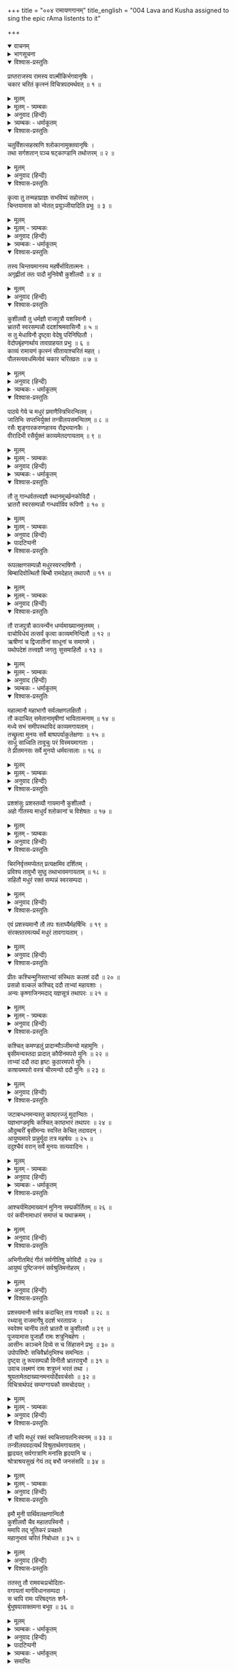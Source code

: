 +++
title = "००४ रामायणगानम्"
title_english = "004 Lava and Kusha assigned to sing the epic rAma listents to it"

+++
<details open><summary>वाचनम्</summary>
<div caption="श्रीराम-हरिसीताराममूर्ति-घनपाठिभ्यां वचनम्" class="audioEmbed" src="https://archive.org/download/Ramayana-recitation-Sriram-harisItArAmamUrti-Ghanapaati-v2/Kanda_1/Kanda_1_BK-004-Ramayana_Gaanam.mp3"></div>
</details>

<details><summary>भागसूचना</summary>

4. महर्षि वाल्मीकिका चौबीस हजार श्लोकोंसे युक्त रामायणकाव्यका निर्माण करके उसे लव-कुशको पढ़ाना, मुनिमण्डलीमें रामायणगान करके लव और कुशका प्रशंसित होना तथा अयोध्यामें श्रीरामद्वारा सम्मानित हो उन दोनोंका रामदरबारमें रामायणगान सुनाना
</details>

<details open><summary>विश्वास-प्रस्तुतिः</summary>

प्राप्तराजस्य रामस्य वाल्मीकिर्भगवानृषिः ।  
चकार चरितं कृत्स्नं विचित्रपदमर्थवत् ॥ १ ॥
</details>

<details><summary>मूलम्</summary>

प्राप्तराजस्य रामस्य वाल्मीकिर्भगवानृषिः ।  
चकार चरितं कृत्स्नं विचित्रपदमर्थवत् ॥ १ ॥
</details>

<details><summary>मूलम् - त्र्यम्बकः</summary>

प्राप्त-राज्यस्य रामस्य वाल्मीकिर् भगवान् ऋषिः ।  
> चकार चरितं कृत्स्नं विचित्र-पदम् आत्मवान् ॥
</details>

<details><summary>अनुवाद (हिन्दी)</summary>

श्रीरामचन्द्रजीने जब वनसे लौटकर राज्यका शासन अपने हाथमें ले लिया, उसके बाद भगवान् वाल्मीकि मुनिने उनके सम्पूर्ण चरित्रके आधारपर विचित्र पद और अर्थसे युक्त रामायणकाव्यका निर्माण किया ॥ १ ॥
</details>

<details><summary>त्र्यम्बकः - धर्माकूतम्</summary>

अनेन ग्रन्थ-करण-कालः सूचितः ॥
</details>

<details open><summary>विश्वास-प्रस्तुतिः</summary>

चतुर्विंशत्सहस्राणि श्लोकानामुक्तवानृषिः ।  
तथा सर्गशतान् पञ्च षट्काण्डानि तथोत्तरम् ॥ २ ॥
</details>

<details><summary>मूलम्</summary>

चतुर्विंशत्सहस्राणि श्लोकानामुक्तवानृषिः ।  
तथा सर्गशतान् पञ्च षट्काण्डानि तथोत्तरम् ॥ २ ॥
</details>

<details><summary>अनुवाद (हिन्दी)</summary>

इसमें महर्षिने चौबीस हजार श्लोक, पाँच सौ सर्ग तथा उत्तरसहित सात काण्डोंका प्रतिपादन किया है ॥ २ ॥
</details>

<details open><summary>विश्वास-प्रस्तुतिः</summary>

कृत्वा तु तन्महाप्राज्ञः सभविष्यं सहोत्तरम् ।  
चिन्तयामास को न्वेतत् प्रयुञ्जीयादिति प्रभुः ॥ ३ ॥
</details>

<details><summary>मूलम्</summary>

कृत्वा तु तन्महाप्राज्ञः सभविष्यं सहोत्तरम् ।  
चिन्तयामास को न्वेतत् प्रयुञ्जीयादिति प्रभुः ॥ ३ ॥
</details>

<details><summary>मूलम् - त्र्यम्बकः</summary>

कृत्वापि तन् महा-प्राज्ञः स-भविष्यं सहोत्तरम् ।
चिन्तयामास को न्व् एतत् प्रयुञ्जीयाद् इति प्रभुः ॥
</details>

<details><summary>अनुवाद (हिन्दी)</summary>

भविष्य तथा उत्तरकाण्डसहित समस्त रामायण पूर्ण कर लेनेके पश्चात् सामर्थ्यशाली, महाज्ञानी महर्षिने सोचा कि कौन ऐसा शक्तिशाली पुरुष होगा, जो इस महाकाव्यको पढ़कर जनसमुदायमें सुना सके ॥ ३ ॥
</details>

<details><summary>त्र्यम्बकः - धर्माकूतम्</summary>

अत्र चतुर्विंशति-सहस्र-संख्य्योक्त्या चतुर्विंशत्य्-अक्षर-गायत्री-तुल्यता सूचिता । प्रथम-पद्ये "तपः-स्वाध्याय-निरतम्" इत्य्-अत्र प्रथमं त-कारस्य सर्ग-प्रान्ते "पठन् द्विजः-" इत्य् एतस्मिन् पद्ये "महत्त्वम् ईयात्" इत्य्-अत्र "यात्" इत्य् अक्षरस्य ग्रहणाद् अपि गायत्री-रूपत्वं सूचितम् । अन्यच् च, गायत्री सवितृ-प्रतिपादिका । अयं ग्रन्थस् तद्-वंश-प्रतिपादकः । तस्माद् गायत्र्या एव विस्तरः ॥
</details>

<details open><summary>विश्वास-प्रस्तुतिः</summary>

तस्य चिन्तयमानस्य महर्षेर्भावितात्मनः ।  
अगृह्णीतां ततः पादौ मुनिवेषौ कुशीलवौ ॥ ४ ॥
</details>

<details><summary>मूलम्</summary>

तस्य चिन्तयमानस्य महर्षेर्भावितात्मनः ।  
अगृह्णीतां ततः पादौ मुनिवेषौ कुशीलवौ ॥ ४ ॥
</details>

<details><summary>अनुवाद (हिन्दी)</summary>

शुद्ध अन्तःकरणवाले उन महर्षिके इस प्रकार विचार करते ही मुनिवेषमें रहनेवाले राजकुमार कुश और लवने आकर उनके चरणोंमें प्रणाम किया ॥ ४ ॥
</details>

<details open><summary>विश्वास-प्रस्तुतिः</summary>

कुशीलवौ तु धर्मज्ञौ राजपुत्रौ यशस्विनौ ।  
भ्रातरौ स्वरसम्पन्नौ ददर्शाश्रमवासिनौ ॥ ५ ॥  
स तु मेधाविनौ दृष्ट्वा वेदेषु परिनिष्ठितौ ।  
वेदोपबृंहणार्थाय तावग्राहयत प्रभुः ॥ ६ ॥  
काव्यं रामायणं कृत्स्नं सीतायाश्चरितं महत् ।  
पौलस्त्यवधमित्येवं चकार चरितव्रतः ॥ ७ ॥
</details>

<details><summary>मूलम्</summary>

कुशीलवौ तु धर्मज्ञौ राजपुत्रौ यशस्विनौ ।  
भ्रातरौ स्वरसम्पन्नौ ददर्शाश्रमवासिनौ ॥ ५ ॥  
स तु मेधाविनौ दृष्ट्वा वेदेषु परिनिष्ठितौ ।  
वेदोपबृंहणार्थाय तावग्राहयत प्रभुः ॥ ६ ॥  
काव्यं रामायणं कृत्स्नं सीतायाश्चरितं महत् ।  
पौलस्त्यवधमित्येवं चकार चरितव्रतः ॥ ७ ॥
</details>

<details><summary>अनुवाद (हिन्दी)</summary>

राजकुमार कुश और लव दोनों भाई धर्मके ज्ञाता और यशस्वी थे । उनका स्वर बड़ा ही मधुर था और वे मुनिके आश्रमपर ही रहते थे । उनकी धारणाशक्ति अद्भुत थी और वे दोनों ही वेदोंमें पारंगत हो चुके थे । भगवान् वाल्मीकिने उनकी ओर देखा और उन्हें सुयोग्य समझकर उत्तम व्रतका पालन करनेवाले उन महर्षिने वेदार्थका विस्तारके साथ ज्ञान करानेके लिये उन्हें सीताके चरित्रसे युक्त सम्पूर्ण रामायण नामक महाकाव्यका, जिसका दूसरा नाम पौलस्त्यवध अथवा दशाननवध था, अध्ययन कराया ॥ ५—७ ॥
</details>

<details><summary>त्र्यम्बकः - धर्माकूतम्</summary>

अनेन समीचीन-विद्या मेधाविने नियताय देयेति धर्मः सूचितः, "न विद्याम् ऊषरे वपेत्" इति श्रुतेः ॥
</details>

<details open><summary>विश्वास-प्रस्तुतिः</summary>

पाठ्ये गेये च मधुरं प्रमाणैस्त्रिभिरन्वितम् ।  
जातिभिः सप्तभिर्युक्तं तन्त्रीलयसमन्वितम् ॥ ८ ॥  
रसैः शृङ्गारकरुणहास्य रौद्रभयानकैः ।  
वीरादिभी रसैर्युक्तं काव्यमेतदगायताम् ॥ ९ ॥
</details>

<details><summary>मूलम्</summary>

पाठ्ये गेये च मधुरं प्रमाणैस्त्रिभिरन्वितम् ।  
जातिभिः सप्तभिर्युक्तं तन्त्रीलयसमन्वितम् ॥ ८ ॥  
रसैः शृङ्गारकरुणहास्य रौद्रभयानकैः ।  
वीरादिभी रसैर्युक्तं काव्यमेतदगायताम् ॥ ९ ॥
</details>

<details><summary>मूलम् - त्र्यम्बकः</summary>

आसीनानां समीपस्थाविदं काव्यमगायताम् ।  
पाठ्ये गेये च मधुरं प्रमाणैस्त्रिभिरन्वितम् ॥
जातिभिः सप्तभिर् बद्धं तन्त्री-लय-समन्वितम् ।  
हास्य-शृङ्गार-कारुण्य-रौद्र-वीर-भयानकैः ॥
बीभत्साद्भुत-संयुक्तं काव्यम् एतद् अगायताम् ॥
</details>

<details><summary>अनुवाद (हिन्दी)</summary>

वह महाकाव्य पढ़ने और गानेमें भी मधुर, द्रुत, मध्य और विलम्बित—इन तीनों गतियोंसे अन्वित, षड्ज आदि सातों स्वरोंसे युक्त, वीणा बजाकर स्वर और तालके साथ गाने योग्य तथा शृंगार, करुण, हास्य, रौद्र, भयानक तथा वीर आदि सभी रसोंसे अनुप्राणित है । दोनों भाई कुश और लव उस महाकाव्यको पढ़कर उसका गान करने लगे ॥ ८-९ ॥
</details>

<details><summary>त्र्यम्बकः - धर्माकूतम्</summary>

अनेन वेद-त्रय-साम्यं सूचितम्, "मितम् अमितं स्वरः" इत्य् ऐतरेय-ब्राह्मणोक्त-लक्षणात् । मितम् ऋगादि, अमितं यजुरादि, स्वरः सामादि । अस्मिन् ग्रन्थे मितं श्लोकः, स्वरो गीतिः, एतद्-द्वयम् इह स्पष्टम् । अमितं साम्यम् । कथम् इति चेत्; "मा निषाद" इत्य् एतत्-पद्यानन्तरम् एव पाद-बद्ध-ग्रन्थः, तत्-पूर्वं छन्दो-बद्ध-पद्यानाम् अभावात् । "तपः-स्वाध्याय-निरतम्" इत्य् आरभ्य "क्रौञ्चीम् इदं वचनम् अब्रवीत्" इत्य् एतद्-अन्तस्य ग्रन्थस्य अमितत्वं विना न अन्या गतिः । इदानीं प्रत्यक्षं छन्दो-बद्धतया दृश्यत इति चेत्, श्लोकोत्पत्त्य्-अनन्तरं तच्-छिष्यैः छन्दो-बद्धतया रचितो भविष्यति । तस्मात् "मा निषाद" इत्य् एतत्-पूर्वस्य ग्रन्थस्य अमितत्व-रूपं यजुष्ट्वं सिद्धम् । तस्माद् वेद-त्रय-साम्यम् उपपन्नम् । तथा च प्रथम-सर्गे नारद-वाक्यम्-

> इदं पवित्रं पाप-घ्नं पुण्यं वेदैश् च संमितम् ।

इति । वेदैर् इति बहुवचनाद् वेदत्रयसाम्यं सिद्धम् ॥
</details>

<details open><summary>विश्वास-प्रस्तुतिः</summary>

तौ तु गान्धर्वतत्त्वज्ञौ स्थानमूर्च्छनकोविदौ ।  
भ्रातरौ स्वरसम्पन्नौ गन्धर्वाविव रूपिणौ ॥ १० ॥
</details>

<details><summary>मूलम्</summary>

तौ तु गान्धर्वतत्त्वज्ञौ स्थानमूर्च्छनकोविदौ ।  
भ्रातरौ स्वरसम्पन्नौ गन्धर्वाविव रूपिणौ ॥ १० ॥
</details>

<details><summary>मूलम् - त्र्यम्बकः</summary>

तौ तु गान्धर्व-तत्त्वज्ञौ मूर्छना-स्थान-कोविदौ ॥  
> भ्रातरौ स्वर-संपन्नौ गन्धर्वाव् इव रूपिणौ ॥
</details>

<details><summary>अनुवाद (हिन्दी)</summary>

वे दोनों भाई गान्धर्व विद्या (संगीत-शास्त्र) के तत्त्वज्ञ, स्थान१ और मूर्च्छनाके२ जानकार, मधुर स्वरसे सम्पन्न तथा गन्धर्वोंके समान मनोहर रूपवाले थे ॥ १० ॥
</details>

<details><summary>पादटिप्पनी</summary>

१. स्थान शब्दसे यहाँ मन्द्र, मध्यम और ताररूप त्रिविध स्वरोंकी उत्पत्तिका स्थान बताया गया है । हृदयकी ग्रन्थिसे ऊपर और कपोलफलकसे नीचे जो प्राणोंके संचारका स्थान है, उसीको स्थान कहते हैं; उनके तीन भेद हैं—हृदय, कण्ठ और सिर । उसके पुनः तीन-तीन भेद होते हैं—मन्द्र, मध्य और तार; जैसा कि शाण्डिल्यका वचन है—  
यदूर्ध्वं हृदयग्रन्थेः कपोलफलकादधः ।  
प्राणसंचारणस्थानं स्थानमित्यभिधीयते ॥  
उरः कण्ठः शिरश्चेतितत्पुनस्त्रिविधं भवेत् ।  
मन्द्रं मध्यं च तारं च...... ॥  
२.	जहाँ स्वर पूर्ण होते हैं, उस स्थानको मूर्छना कहते हैं । जैसा कि कहा गया है—  
यत्रैव स्युः स्वराः पूर्णा मूर्छना सेत्युदाहृता ।  
वैजयन्तीकोशके अनुसार वीणा आदिके वादनको मूर्छना कहते हैं—‘वादने मूर्छना प्रोक्ता ।’
</details>

<details open><summary>विश्वास-प्रस्तुतिः</summary>

रूपलक्षणसम्पन्नौ मधुरस्वरभाषिणौ ।  
बिम्बादिवोत्थितौ बिम्बौ रामदेहात् तथापरौ ॥ ११ ॥
</details>

<details><summary>मूलम्</summary>

रूपलक्षणसम्पन्नौ मधुरस्वरभाषिणौ ।  
बिम्बादिवोत्थितौ बिम्बौ रामदेहात् तथापरौ ॥ ११ ॥
</details>

<details><summary>मूलम् - त्र्यम्बकः</summary>

रूप-लक्षण-संपन्नौ मधुर-स्वर-भाषिणौ ।  
बिम्बाद् इवोद्धृतौ बिम्बौ राम-देहात् तथापरौ ॥
</details>

<details><summary>अनुवाद (हिन्दी)</summary>

सुन्दर रूप और शुभ लक्षण उनकी सहज सम्पत्ति थे । वे दोनों भाई बड़े मधुर स्वरसे वार्तालाप करते थे । जैसे बिम्बसे प्रतिबिम्ब प्रकट होते हैं, उसी प्रकार श्रीरामके शरीरसे उत्पन्न हुए वे दोनों राजकुमार दूसरे युगल श्रीराम ही प्रतीत होते थे ॥ ११ ॥
</details>

<details open><summary>विश्वास-प्रस्तुतिः</summary>

तौ राजपुत्रौ कात्स्‍न्‍‍र्येन धर्म्यमाख्यानमुत्तमम् ।  
वाचोविधेयं तत्सर्वं कृत्वा काव्यमनिन्दितौ ॥ १२ ॥  
ऋषीणां च द्विजातीनां साधूनां च समागमे ।  
यथोपदेशं तत्त्वज्ञौ जगतुः सुसमाहितौ ॥ १३ ॥
</details>

<details><summary>मूलम्</summary>

तौ राजपुत्रौ कात्स्‍न्‍‍र्येन धर्म्यमाख्यानमुत्तमम् ।  
वाचोविधेयं तत्सर्वं कृत्वा काव्यमनिन्दितौ ॥ १२ ॥  
ऋषीणां च द्विजातीनां साधूनां च समागमे ।  
यथोपदेशं तत्त्वज्ञौ जगतुः सुसमाहितौ ॥ १३ ॥
</details>

<details><summary>मूलम् - त्र्यम्बकः</summary>

तौ राज-पुत्रौ कार्त्स्न्येन धर्म्यम् आख्यानम् उत्तमम् ।  
वाचो-विधेयं तत् सर्वं कृत्वा काव्यम् अनिन्दितौ ॥

ऋषीणां च द्विजातीनां साधूनां च समागमे ।  
यथोपदेशं तत्त्व-ज्ञौ जगतुस् तौ कुशीलवौ ॥
</details>

<details><summary>अनुवाद (हिन्दी)</summary>

वे दोनों राजपुत्र सब लोगोंकी प्रशंसाके पात्र थे, उन्होंने उस धर्मानुकूल उत्तम उपाख्यानमय सम्पूर्ण काव्यको जिह्वाग्र कर लिया था और जब कभी ऋषियों, ब्राह्मणों तथा साधुओंका समागम होता था, उस समय उनके बीचमें बैठकर वे दोनों तत्त्वज्ञ बालक एकाग्रचित्त हो रामायणका गान किया करते थे ॥ १२-१३ ॥
</details>

<details><summary>त्र्यम्बकः - धर्माकूतम्</summary>

अनेन अध्येत्रा सम्यग् अधीतायाः विद्याया महतां समीपे प्रचारः कर्तव्य इति सूचितम् ॥
</details>

<details open><summary>विश्वास-प्रस्तुतिः</summary>

महात्मानौ महाभागौ सर्वलक्षणलक्षितौ ।  
तौ कदाचित् समेतानामृषीणां भावितात्मनाम् ॥ १४ ॥  
मध्ये सभं समीपस्थाविदं काव्यमगायताम् ।  
तच्छ्रुत्वा मुनयः सर्वे बाष्पपर्याकुलेक्षणाः ॥ १५ ॥  
साधु साध्विति तावूचुः परं विस्मयमागताः ।  
ते प्रीतमनसः सर्वे मुनयो धर्मवत्सलाः ॥ १६ ॥
</details>

<details><summary>मूलम्</summary>

महात्मानौ महाभागौ सर्वलक्षणलक्षितौ ।  
तौ कदाचित् समेतानामृषीणां भावितात्मनाम् ॥ १४ ॥  
मध्ये सभं समीपस्थाविदं काव्यमगायताम् ।  
तच्छ्रुत्वा मुनयः सर्वे बाष्पपर्याकुलेक्षणाः ॥ १५ ॥  
साधु साध्विति तावूचुः परं विस्मयमागताः ।  
ते प्रीतमनसः सर्वे मुनयो धर्मवत्सलाः ॥ १६ ॥
</details>

<details><summary>मूलम् - त्र्यम्बकः</summary>

साधु साध्व् इति चाप्य् ऊचुः परं विस्मयम् आगताः ।
</details>

<details><summary>अनुवाद (हिन्दी)</summary>

एक दिनकी बात है, बहुत-से शुद्ध अन्तःकरणवाले महर्षियोंकी मण्डली एकत्र हुई थी । उसमें महान् सौभाग्यशाली तथा समस्त शुभ लक्षणोंसे सुशोभित महामनस्वी कुश और लव भी उपस्थित थे । उन्होंने बीच सभामें उन महात्माओंके समीप बैठकर उस रामायणकाव्यका गान किया । उसे सुनकर सभी मुनियोंके नेत्रोंमें आँसू भर आये और वे अत्यन्त विस्मय-विमुग्ध होकर उन्हें साधुवाद देने लगे । मुनि धर्मवत्सल तो होते ही हैं; वह धार्मिक उपाख्यान सुनकर उन सबके मनमें बड़ी प्रसन्नता हुई ॥ १४—१६ ॥
</details>

<details open><summary>विश्वास-प्रस्तुतिः</summary>

प्रशशंसुः प्रशस्तव्यौ गायमानौ कुशीलवौ ।  
अहो गीतस्य माधुर्यं श्लोकानां च विशेषतः ॥ १७ ॥
</details>

<details><summary>मूलम्</summary>

प्रशशंसुः प्रशस्तव्यौ गायमानौ कुशीलवौ ।  
अहो गीतस्य माधुर्यं श्लोकानां च विशेषतः ॥ १७ ॥
</details>

<details><summary>मूलम् - त्र्यम्बकः</summary>

प्रशशंसुः प्रशस्तव्यौ गायन्तौ तौ कुशीलवौ ॥
</details>

<details><summary>अनुवाद (हिन्दी)</summary>

वे रामायण-कथाके गायक कुमार कुश और लवकी, जो प्रशंसाके ही योग्य थे, इस प्रकार प्रशंसा करने लगे—‘अहो! इन बालकोंके गीतमें कितना माधुर्य है । श्लोकोंकी मधुरता तो और भी अद्भुत है ॥ १७ ॥
</details>

<details open><summary>विश्वास-प्रस्तुतिः</summary>

चिरनिर्वृत्तमप्येतत् प्रत्यक्षमिव दर्शितम् ।  
प्रविश्य तावुभौ सुष्ठु तथाभावमगायताम् ॥ १८ ॥  
सहितौ मधुरं रक्तं सम्पन्नं स्वरसम्पदा ।
</details>

<details><summary>मूलम्</summary>

चिरनिर्वृत्तमप्येतत् प्रत्यक्षमिव दर्शितम् ।  
प्रविश्य तावुभौ सुष्ठु तथाभावमगायताम् ॥ १८ ॥  
सहितौ मधुरं रक्तं सम्पन्नं स्वरसम्पदा ।
</details>

<details><summary>अनुवाद (हिन्दी)</summary>

‘यद्यपि इस काव्यमें वर्णित घटना बहुत दिनों पहले हो चुकी है तो भी इन दोनों बालकोंने इस सभामें प्रवेश करके एक साथ ऐसे सुन्दर भावसे स्वरसम्पन्न, रागयुक्त मधुरगान किया है कि वे पहलेकी घटनाएँ भी प्रत्यक्ष-सी दिखायी देने लगी हैं—मानो अभी-अभी आँखोंके सामने घटित हो रही हों’ ॥ १८ १/२ ॥
</details>

<details open><summary>विश्वास-प्रस्तुतिः</summary>

एवं प्रशस्यमानौ तौ तपः श्लाघ्यैर्महर्षिभिः ॥ १९ ॥  
संरक्ततरमत्यर्थं मधुरं तावगायताम् ।
</details>

<details><summary>मूलम्</summary>

एवं प्रशस्यमानौ तौ तपः श्लाघ्यैर्महर्षिभिः ॥ १९ ॥  
संरक्ततरमत्यर्थं मधुरं तावगायताम् ।
</details>

<details><summary>अनुवाद (हिन्दी)</summary>

इस प्रकार उत्तम तपस्यासे युक्त महर्षिगण उन दोनों कुमारोंकी प्रशंसा करते और वे उनसे प्रशंसित होकर अत्यन्त मधुर रागसे रामायणका गान करते थे ॥
</details>

<details open><summary>विश्वास-प्रस्तुतिः</summary>

प्रीतः कश्चिन्मुनिस्ताभ्यां संस्थितः कलशं ददौ ॥ २० ॥  
प्रसन्नो वल्कलं कश्चिद् ददौ ताभ्यां महायशाः ।  
अन्यः कृष्णाजिनमदाद् यज्ञसूत्रं तथापरः ॥ २१ ॥
</details>

<details><summary>मूलम्</summary>

प्रीतः कश्चिन्मुनिस्ताभ्यां संस्थितः कलशं ददौ ॥ २० ॥  
प्रसन्नो वल्कलं कश्चिद् ददौ ताभ्यां महायशाः ।  
अन्यः कृष्णाजिनमदाद् यज्ञसूत्रं तथापरः ॥ २१ ॥
</details>

<details><summary>मूलम् - त्र्यम्बकः</summary>

प्रीतः कश्चिन् मुनिस् ताभ्यां संमतः कलशं ददौ ।  
प्रसन्नो वल्कलं कश्चिद् ददौ ताभ्यां महा-तपाः ॥
अन्यः कृष्णाजिनं प्रादान् मौञ्जीम् अन्यो महा-मुनिः ।  
कश्चित् कमण्डलुं प्रादाद् यज्ञसूत्रम् अथापरः ॥
</details>

<details><summary>अनुवाद (हिन्दी)</summary>

उनके गानसे संतुष्ट हुए किसी मुनिने उठकर उन्हें पुरस्कारके रूपमें एक कलश प्रदान किया । किसी दूसरे महायशस्वी महर्षिने प्रसन्न होकर उन दोनोंको वल्कल वस्त्र दिया । किसीने काला मृगचर्म भेंट किया तो किसीने यज्ञोपवीत ॥ २०-२१ ॥
</details>

<details open><summary>विश्वास-प्रस्तुतिः</summary>

कश्चित् कमण्डलुं प्रादान्मौञ्जीमन्यो महामुनिः ।  
बृसीमन्यस्तदा प्रादात् कौपीनमपरो मुनिः ॥ २२ ॥  
ताभ्यां ददौ तदा हृष्टः कुठारमपरो मुनिः ।  
काषायमपरो वस्त्रं चीरमन्यो ददौ मुनिः ॥ २३ ॥
</details>

<details><summary>मूलम्</summary>

कश्चित् कमण्डलुं प्रादान्मौञ्जीमन्यो महामुनिः ।  
बृसीमन्यस्तदा प्रादात् कौपीनमपरो मुनिः ॥ २२ ॥  
ताभ्यां ददौ तदा हृष्टः कुठारमपरो मुनिः ।  
काषायमपरो वस्त्रं चीरमन्यो ददौ मुनिः ॥ २३ ॥
</details>

<details><summary>अनुवाद (हिन्दी)</summary>

एकने कमण्डलु दिया तो दूसरे महामुनिने मुञ्जकी मेखला भेंट की । तीसरेने आसन और चौथेने कौपीन प्रदान किया । किसी अन्य मुनिने हर्षमें भरकर उन दोनों बालकोंके लिये कुठार अर्पित किया । किसीने गेरुआ वस्त्र दिया तो किसी मुनिने चीर भेंट किया ॥ २२—२३ ॥
</details>

<details open><summary>विश्वास-प्रस्तुतिः</summary>

जटाबन्धनमन्यस्तु काष्ठरज्जुं मुदान्वितः ।  
यज्ञभाण्डमृषिः कश्चित् काष्ठभारं तथापरः ॥ २४ ॥  
औदुम्बरीं बृसीमन्यः स्वस्ति केचित् तदावदन् ।  
आयुष्यमपरे प्राहुर्मुदा तत्र महर्षयः ॥ २५ ॥  
ददुश्चैवं वरान् सर्वे मुनयः सत्यवादिनः ।
</details>

<details><summary>मूलम्</summary>

जटाबन्धनमन्यस्तु काष्ठरज्जुं मुदान्वितः ।  
यज्ञभाण्डमृषिः कश्चित् काष्ठभारं तथापरः ॥ २४ ॥  
औदुम्बरीं बृसीमन्यः स्वस्ति केचित् तदावदन् ।  
आयुष्यमपरे प्राहुर्मुदा तत्र महर्षयः ॥ २५ ॥  
ददुश्चैवं वरान् सर्वे मुनयः सत्यवादिनः ।
</details>

<details><summary>मूलम् - त्र्यम्बकः</summary>

औदुम्बरीं ब्रसीम् अन्यो जप-मालाम् अथापरः ।  
आयुष्यम् अपरे चोचुर् मुदा तत्र महर्षयः ॥
</details>

<details><summary>अनुवाद (हिन्दी)</summary>

किसी दूसरेने आनन्दमग्न होकर जटा बाँधनेके लिये रस्सी दी तो किसीने समिधा बाँधकर लानेके लिये डोरी प्रदान की । एक ऋषिने यज्ञपात्र दिया तो दूसरेने काष्ठभार समर्पित किया । किसीने गूलरकी लकड़ीका बना हुआ पीढ़ा अर्पित किया । कुछ लोग उस समय आशीर्वाद देने लगे—‘बच्चो! तुम दोनोंका कल्याण हो ।’ दूसरे महर्षि प्रसन्नतापूर्वक बोल उठे—‘तुम्हारी आयु बढ़े ।’ इस प्रकार सभी सत्यवादी मुनियोंने उन दोनोंको नाना प्रकारके वर दिये ॥ २४-२५ १/२ ॥
</details>

<details><summary>त्र्यम्बकः - धर्माकूतम्</summary>

अनेन महद्भिर् मुनिभिः श्लाघा-पूर्वक-पारितोषिक-प्रदानेन इतरैर् अपि पुण्य-कथा-श्रोतृभिः स्व-स्व-शक्त्य्-अनुसारेण धर्म-वक्ता पूजनीय इति सूचितम् । अनेन महा-जन-परिग्रहो ऽपि सूचितः । "तस्माद् गायते न देयम्" इति निषेधो वृत्त्यर्थम् असद्-गायक-विषय इत्य् अपि सूचितम् । एतत्-काव्यं पठतां श्रोतॄणां च आयुष्कारकं पुष्टि-जनकं च । तथा च -

> आयुष्यं पुष्टि-जनकं सर्व-श्रुति-मनोहरम् ॥

प्रथम-सर्गे ऽपि,

> इदं पवित्रं पापघ्नं पुण्यं वेदैश् च संमितम् ।  
> यः पठेद् राम-चरितं सर्व-पापैः प्रमुच्यते ॥  
> एतद् आख्यानम् आयुष्यं पठन् रामायणं नरः ।  
> स-पुत्र-पौत्रः सगणः प्रेत्य स्वर्गे महीयते ॥

> पठन् द्विजो वाग्-ऋषभत्वम् ईयात्  
> स्यात् क्षत्रियो भूमि-पतित्वम् ईयात् ।  
> वणिग्-जनः पण्य-फलत्वम् ईयाज्  
> जनश् च शूद्रो ऽपि महत्त्वम् ईयात् ॥

इत्य् उक्तम् । एवं च पुरुषार्थ-प्राप्तिः प्रतिपादिता ॥
</details>

<details open><summary>विश्वास-प्रस्तुतिः</summary>

आश्चर्यमिदमाख्यानं मुनिना सम्प्रकीर्तितम् ॥ २६ ॥  
परं कवीनामाधारं समाप्तं च यथाक्रमम् ।
</details>

<details><summary>मूलम्</summary>

आश्चर्यमिदमाख्यानं मुनिना सम्प्रकीर्तितम् ॥ २६ ॥  
परं कवीनामाधारं समाप्तं च यथाक्रमम् ।
</details>

<details><summary>अनुवाद (हिन्दी)</summary>

महर्षि वाल्मीकिद्वारा वर्णित यह आश्चर्यमय काव्य परवर्ती कवियोंके लिये श्रेष्ठ आधारशिला है । श्रीरामचन्द्रजीके सम्पूर्ण चरित्रोंका क्रमशः वर्णन करते हुए इसकी समाप्ति की गयी है ॥ २६ १/२ ॥
</details>

<details open><summary>विश्वास-प्रस्तुतिः</summary>

अभिगीतमिदं गीतं सर्वगीतिषु कोविदौ ॥ २७ ॥  
आयुष्यं पुष्टिजननं सर्वश्रुतिमनोहरम् ।
</details>

<details><summary>मूलम्</summary>

अभिगीतमिदं गीतं सर्वगीतिषु कोविदौ ॥ २७ ॥  
आयुष्यं पुष्टिजननं सर्वश्रुतिमनोहरम् ।
</details>

<details><summary>अनुवाद (हिन्दी)</summary>

सम्पूर्ण गीतोंके विशेषज्ञ राजकुमारो! यह काव्य आयु एवं पुष्टि प्रदान करनेवाला तथा सबके कान और मनको मोहनेवाला मधुर संगीत है । तुम दोनोंने बड़े सुन्दर ढंगसे इसका गान किया है ॥ २७ १/२ ॥
</details>

<details open><summary>विश्वास-प्रस्तुतिः</summary>

प्रशस्यमानौ सर्वत्र कदाचित् तत्र गायकौ ॥ २८ ॥  
रथ्यासु राजमार्गेषु ददर्श भरताग्रजः ।  
स्ववेश्म चानीय ततो भ्रातरौ स कुशीलवौ ॥ २९ ॥  
पूजयामास पूजार्हौ रामः शत्रुनिबर्हणः ।  
आसीनः काञ्चने दिव्ये स च सिंहासने प्रभुः ॥ ३० ॥  
उपोपविष्टैः सचिवैर्भ्रातृभिश्च समन्वितः ।  
दृष्ट्वा तु रूपसम्पन्नौ विनीतौ भ्रातरावुभौ ॥ ३१ ॥  
उवाच लक्ष्मणं रामः शत्रुघ्नं भरतं तथा ।  
श्रूयतामेतदाख्यानमनयोर्देववर्चसोः ॥ ३२ ॥  
विचित्रार्थपदं सम्यग्गायकौ समचोदयत् ।
</details>

<details><summary>मूलम्</summary>

प्रशस्यमानौ सर्वत्र कदाचित् तत्र गायकौ ॥ २८ ॥  
रथ्यासु राजमार्गेषु ददर्श भरताग्रजः ।  
स्ववेश्म चानीय ततो भ्रातरौ स कुशीलवौ ॥ २९ ॥  
पूजयामास पूजार्हौ रामः शत्रुनिबर्हणः ।  
आसीनः काञ्चने दिव्ये स च सिंहासने प्रभुः ॥ ३० ॥  
उपोपविष्टैः सचिवैर्भ्रातृभिश्च समन्वितः ।  
दृष्ट्वा तु रूपसम्पन्नौ विनीतौ भ्रातरावुभौ ॥ ३१ ॥  
उवाच लक्ष्मणं रामः शत्रुघ्नं भरतं तथा ।  
श्रूयतामेतदाख्यानमनयोर्देववर्चसोः ॥ ३२ ॥  
विचित्रार्थपदं सम्यग्गायकौ समचोदयत् ।
</details>

<details><summary>मूलम् - त्र्यम्बकः</summary>

प्रशस्यमानौ सर्वत्र कदाचित् तत्र गायनौ ।  
रथ्यासु राज-मार्गेषु ददर्श भरताग्रजः ॥
स्व-वेश्म चानीय ततो भ्रातरौ तौ कुशीलवौ ।  
पूजयामास पूजार्हौ रामः शत्रु-निबर्हणः ।
आसीनः काञ्चने दिव्ये स च सिंहासने प्रभुः ।  
उपोपविष्टः सचिवैर् भ्रातृभिश् च परंतपः ॥
दृष्ट्वा तु रूप-संपन्नौ ताव् उभौ नियतस् तदा ।  
उवाच लक्ष्मणं रामः शत्रुघ्नं भरतं तथा ॥  
श्रूयताम् इदम् आख्यानम् अनयोर् देव-वर्चसोः ।  
विचित्रार्थ-पदं सम्यग् गायिनौ समचोदयत् ॥
</details>

<details><summary>अनुवाद (हिन्दी)</summary>

एक समय सर्वत्र प्रशंसित होनेवाले राजकुमार कुश और लव अयोध्याकी गलियों और सड़कोंपर रामायणके श्लोकोंका गान करते हुए विचर रहे थे । इसी समय उनके ऊपर भरतके बड़े भाई श्रीरामकी दृष्टि पड़ी । उन्होंने उन समादरयोग्य बन्धुओंको अपने घर बुलाकर उनका यथोचित सम्मान किया । तदनन्तर शत्रुओंका संहार करनेवाले श्रीराम सुवर्णमय दिव्य सिंहासनपर विराजमान हुए । उनके मन्त्री और भाई भी उनके पास ही बैठे थे । उन सबके साथ सुन्दर रूपवाले उन दोनों विनयशील भाइयोंकी ओर देखकर श्रीरामचन्द्रजीने भरत, लक्ष्मण और शत्रुघ्नसे कहा—‘ये देवताके समान तेजस्वी दोनों कुमार विचित्र अर्थ और पदोंसे युक्त मधुर काव्य बड़े सुन्दर ढंगसे गाकर सुनाते हैं । तुम सब लोग इसे सुनो ।’ यों कहकर उन्होंने उन दोनों भाइयोंको गानेकी आज्ञा दी ॥
</details>

<details open><summary>विश्वास-प्रस्तुतिः</summary>

तौ चापि मधुरं रक्तं स्वचित्तायतनिःस्वनम् ॥ ३३ ॥  
तन्त्रीलयवदत्यर्थं विश्रुतार्थमगायताम् ।  
ह्लादयत् सर्वगात्राणि मनांसि हृदयानि च ।  
श्रोत्राश्रयसुखं गेयं तद् बभौ जनसंसदि ॥ ३४ ॥
</details>

<details><summary>मूलम्</summary>

तौ चापि मधुरं रक्तं स्वचित्तायतनिःस्वनम् ॥ ३३ ॥  
तन्त्रीलयवदत्यर्थं विश्रुतार्थमगायताम् ।  
ह्लादयत् सर्वगात्राणि मनांसि हृदयानि च ।  
श्रोत्राश्रयसुखं गेयं तद् बभौ जनसंसदि ॥ ३४ ॥
</details>

<details><summary>मूलम् - त्र्यम्बकः</summary>

तौ चापि मधुरं रक्तं स्वञ्चितायत-निस्वनम् ।  
तन्त्री-लयवद् अत्यर्थं विश्रुतार्थम् अगायताम् ॥
</details>

<details><summary>अनुवाद (हिन्दी)</summary>

आज्ञा पाकर वे दोनों भाई वीणाके लयके साथ अपने मनके अनुकूल तार (उच्च) एवं मधुर स्वरमें राग अलापते हुए रामायणकाव्यका गान करने लगे । उनका उच्चारण इतना स्पष्ट था कि सुनते ही अर्थका बोध हो जाता था । उनका गान सुनकर श्रोताओंके समस्त अंगोंमें हर्षजनित रोमाञ्च हो आया तथा उन सबके मन और आत्मामें आनन्दकी तरंगें उठने लगीं । उस जनसभामें होनेवाला वह गान सबकी श्रवणेन्द्रियोंको अत्यन्त सुखद प्रतीत होता था ॥ ३३-३४ ॥
</details>

<details open><summary>विश्वास-प्रस्तुतिः</summary>

इमौ मुनी पार्थिवलक्षणान्वितौ  
कुशीलवौ चैव महातपस्विनौ ।  
ममापि तद् भूतिकरं प्रचक्षते  
महानुभावं चरितं निबोधत ॥ ३५ ॥
</details>

<details><summary>मूलम्</summary>

इमौ मुनी पार्थिवलक्षणान्वितौ  
कुशीलवौ चैव महातपस्विनौ ।  
ममापि तद् भूतिकरं प्रचक्षते  
महानुभावं चरितं निबोधत ॥ ३५ ॥
</details>

<details><summary>अनुवाद (हिन्दी)</summary>

उस समय श्रीरामने अपने भाइयोंका ध्यान आकृष्ट करते हुए कहा—‘ये दोनों कुमार मुनि होकर भी राजोचित लक्षणोंसे सम्पन्न हैं । संगीतमें कुशल होनेके साथ ही महान् तपस्वी हैं । ये जिस चरित्रका—प्रबन्ध काव्यका गान करते हैं, वह शब्दार्थालङ्कार, उत्तम गुण एवं सुन्दर रीति आदिसे युक्त होनेके कारण अत्यन्त प्रभावशाली है । मेरे लिये भी अभ्युदयकारक है; ऐसा वृद्ध पुरुषोंका कथन है । अतः तुम सब लोग ध्यान देकर इसे सुनो’ ॥ ३५ ॥
</details>

<details open><summary>विश्वास-प्रस्तुतिः</summary>

ततस्तु तौ रामवचःप्रचोदिता-  
वगायतां मार्गविधानसम्पदा ।  
स चापि रामः परिषद‍्गतः शनै-  
र्बुभूषयासक्तमना बभूव ॥ ३६ ॥
</details>

<details><summary>मूलम्</summary>

ततस्तु तौ रामवचःप्रचोदिता-  
वगायतां मार्गविधानसम्पदा ।  
स चापि रामः परिषद‍्गतः शनै-  
र्बुभूषयासक्तमना बभूव ॥ ३६ ॥
</details>

<details><summary>त्र्यम्बकः - धर्माकूतम्</summary>

ततस् तु तौ राम-वचः-प्रचोदिताव्-  
अगायतां मार्ग-विधान-संपदा ।  
स चापि रामः परिषद्-गतः स्वनैर्-  
बुभूषयासक्तमना बभूव ह ॥
</details>

<details><summary>अनुवाद (हिन्दी)</summary>

तदनन्तर श्रीरामकी आज्ञासे प्रेरित हो वे दोनों भाई मार्गविधानकी* रीतिसे रामायणका गान करने लगे । सभामें बैठे हुए भगवान् श्रीराम भी धीरे-धीरे उनका गान सुननेमें तन्मय हो गये ॥ ३६ ॥
</details>

<details><summary>पादटिप्पनी</summary>

* गान दो प्रकारके होते हैं—मार्ग और देशी । भिन्न-भिन्न देशोंकी प्राकृत भाषामें गाये जानेवाले गानको देशी कहते हैं और समूचे राष्ट्रमें प्रसिद्ध संस्कृत आदि भाषाका आश्रय लेकर गाया हुआ गान मार्गके नामसे प्रसिद्ध है । कुमार कुश और लव संस्कृत भाषाका आश्रय लेकर इसीकी रीतिसे गा रहे थे ।
</details>

<details><summary>त्र्यम्बकः - धर्माकूतम्</summary>

अनेन अस्य प्रबन्धस्य विरुद्ध-कथा-अनभिरुचिना धर्म-विरुद्ध-केवल-अर्थ-पर-जाबालि-वाक्य-श्रवण-कुपितेन धर्म-प्रधानेन श्री-रामेण आदर-पूर्वकं श्रुतम् इति धर्म-अधिगमाय सत्-संग्राह्यता सूचिता ।
तम् एव धर्मं महर्षिणा वाल्मीकिना "व्यङ्ग्य-प्रधानं काव्यम् उत्तमम्" इति व्यङ्ग्य-मर्यादया प्रतिपादयता श्री-राम-स्वामि-चरितम् एव वाच्यत्वेन प्रतिपाद्यते ॥
</details>

<details><summary>समाप्तिः</summary>

इत्यार्षे श्रीमद्रामायणे वाल्मीकीये आदिकाव्ये बालकाण्डे चतुर्थः सर्गः ॥ ४ ॥  
इस प्रकार श्रीवाल्मीकिनिर्मित आर्षरामायण आदिकाव्यके बालकाण्डमें चौथा सर्ग पूरा हुआ ॥ ४ ॥
</details>

